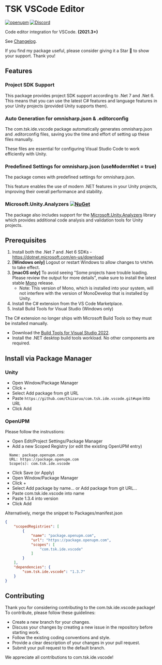 # TSK VSCode Editor

[![openupm](https://img.shields.io/npm/v/com.tsk.ide.vscode?label=openupm&registry_uri=https://package.openupm.com)](https://openupm.com/packages/com.tsk.ide.vscode/) [![Discord](https://img.shields.io/discord/1106106269837819914?color=D1495B&logo=discord&logoColor=FFFFFF&style=flat)](https://discord.gg/VU8EhUY7bX)

Code editor integration for VSCode. **(2021.3+)**  

See [Changelog](https://github.com/Chizaruu/com.tsk.ide.vscode/wiki/CHANGELOG).

If you find my package useful, please consider giving it a Star 🌟 to show your support. Thank you!

## Features

### Project SDK Support

This package provides project SDK support according to .Net 7 and .Net 6. This means that you can use the latest C# features and language features in your Unity projects (provided Unity supports them).

### Auto Generation for omnisharp.json & .editorconfig

The com.tsk.ide.vscode package automatically generates omnisharp.json and .editorconfig files, saving you the time and effort of setting up these files manually.

These files are essential for configuring Visual Studio Code to work efficiently with Unity.

### Predefined Settings for omnisharp.json (useModernNet = true)

The package comes with predefined settings for omnisharp.json.

This feature enables the use of modern .NET features in your Unity projects, improving their overall performance and stability.

### Microsoft.Unity.Analyzers [![NuGet](https://img.shields.io/nuget/v/Microsoft.Unity.Analyzers.svg)](https://nuget.org/packages/Microsoft.Unity.Analyzers)

The package also includes support for the [Microsoft.Unity.Analyzers](https://github.com/microsoft/Microsoft.Unity.Analyzers) library which provides additional code analysis and validation tools for Unity projects.

## Prerequisites

1. Install both the .Net 7 and .Net 6 SDKs - <https://dotnet.microsoft.com/en-us/download>
2. **[Windows only]** Logout or restart Windows to allow changes to `%PATH%` to take effect.
3. **[macOS only]** To avoid seeing "Some projects have trouble loading. Please review the output for more details", make sure to install the latest stable [Mono](https://www.mono-project.com/download/) release.
    - Note: This version of Mono, which is installed into your system, will not interfere with the version of MonoDevelop that is installed by Unity.
4. Install the C# extension from the VS Code Marketplace.
5. Install Build Tools for Visual Studio (Windows only)

The C# extension no longer ships with Microsoft Build Tools so they must be installed manually.

- Download the [Build Tools for Visual Studio 2022](https://visualstudio.microsoft.com/downloads/#build-tools-for-visual-studio-2022).
- Install the .NET desktop build tools workload. No other components are required.

## Install via Package Manager

### Unity

- Open Window/Package Manager
- Click +
- Select Add package from git URL
- Paste `https://github.com/Chizaruu/com.tsk.ide.vscode.git#upm` into URL
- Click Add

### OpenUPM

Please follow the instrustions:

- Open Edit/Project Settings/Package Manager
- Add a new Scoped Registry (or edit the existing OpenUPM entry)

```text
  Name: package.openupm.com
  URL: https://package.openupm.com
  Scope(s): com.tsk.ide.vscode
```

- Click Save (or Apply)
- Open Window/Package Manager
- Click +
- Select Add package by name... or Add package from git URL...
- Paste com.tsk.ide.vscode into name
- Paste 1.3.4 into version
- Click Add

Alternatively, merge the snippet to Packages/manifest.json

```json
{
    "scopedRegistries": [
        {
            "name": "package.openupm.com",
            "url": "https://package.openupm.com",
            "scopes": [
                "com.tsk.ide.vscode"
            ]
        }
    ],
    "dependencies": {
        "com.tsk.ide.vscode": "1.3.7"
    }
}
```

## Contributing

Thank you for considering contributing to the com.tsk.ide.vscode package! To contribute, please follow these guidelines:

- Create a new branch for your changes.
- Discuss your changes by creating a new issue in the repository before starting work.
- Follow the existing coding conventions and style.
- Provide a clear description of your changes in your pull request.
- Submit your pull request to the default branch.

We appreciate all contributions to com.tsk.ide.vscode!
